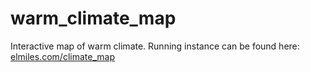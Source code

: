 # warm_climate_map
Interactive map of warm climate. Running instance can be found here: [elmiles.com/climate_map](https://elmiles.com/climate_map)
